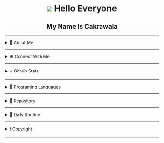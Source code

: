 <div align="center">
  
# ![](https://user-images.githubusercontent.com/18350557/176309783-0785949b-9127-417c-8b55-ab5a4333674e.gif) Hello Everyone
## My Name Is Cakrawala

<!--<p align="center">
  <img src="https://github.com/Andriiwalker/zeeoneofc/blob/zeeoneofc/2047a1zwq1.gif" />
</p>-->

</div>

------

<details>
  <summary> 📓 About Me</summary>

<p align="center">
  <img src="https://img.hotimg.com/Nagisa-Natsunagi.jpeg" height=200 width=360 />
</p>

I'm just an individual who really 
loves the world of gaming, 
even though it may seem 
pointless. And I'm just a student,
I'm just pursuing this skill 
as part of my personal hobby.

I'm not a programmer I just look 
at the code and study it

</details>

------

<details>
  <summary> ⚙️ Connect With Me</summary>

<p align="center">

[![YouTube](https://img.shields.io/badge/YouTube-Subscribe-red?style=for-the-badge&logo=youtube)](https://www.youtube.com/c/YourYouTubeChannel)
[![GitHub](https://img.shields.io/badge/GitHub-Follow-lightgrey?style=for-the-badge&logo=github)](https://github.com/Stevens0856)
[![Blogger](https://img.shields.io/badge/Blogger-Visit-orange?style=for-the-badge&logo=blogger)](https://yourblog.blogspot.com)
[![WhatsApp](https://img.shields.io/badge/WhatsApp-Chat-brightgreen?style=for-the-badge&logo=whatsapp)](https://whatsapp.com/channel/0029VaLpddR3mFY8UG373337)
[![Discord](https://img.shields.io/badge/Discord-Join-9cf?style=for-the-badge&logo=discord)](https://discord.gg/your-discord-invite)
[![Spotify](https://img.shields.io/badge/Spotify-Follow-darkgreen?style=for-the-badge&logo=spotify)](https://open.spotify.com/user/your-spotify-username)
[![Instagram](https://img.shields.io/badge/Instagram-Follow-purple?style=for-the-badge&logo=instagram)](https://www.instagram.com/your-instagram-handle)
[![Facebook](https://img.shields.io/badge/Facebook-Connect-blue?style=for-the-badge&logo=facebook)](https://www.facebook.com/your-facebook-profile)
[![TikTok](https://img.shields.io/badge/TikTok-Follow-orange?style=for-the-badge&logo=tiktok)](https://www.tiktok.com/@your-tiktok-username)

</details>

------

<details>
  <summary> ⭐ Github Stats</summary>

  <p align="center"><a href="https://github.com/Stevens0856"><img src="https://github-readme-stats.vercel.app/api?username=Stevens0856&show_icons=true&theme=radical"></a></p>

  <p align="center"><a href="https://github.com/Stevens0856"><img src="https://github-readme-stats.vercel.app/api/top-langs/?username=Stevens0856&theme=radical&layout=compact"></a></p> 
</details>

------

<!--<details>
  <summary>🛍️ My Store</summary>
  
</details> 
  
------ 
-->
<!--<details>
  <summary> 🎵 Play Music</summary>

<p align="center">
  <a href="https://open.spotify.com/playlist/6ZUZLO2BKCEElxnOF0HBs6?si=zq3o6bmfQXCppmBHizzBiw&utm_source=copy-link" target="_blank"><img src="https://now-playing-on-spotify.vercel.app/api/spotify" alt="Spotify Now Playing" width="350"/></a>
</p>

</details>-->
<!--
------
-->
<details>
  <summary> 🔧 Programing Languages</summary>

<p align="center">
<a href="https://developer.mozilla.org/en-US/docs/Web/JavaScript" target="_blank" rel="noreferrer"><img src="https://raw.githubusercontent.com/danielcranney/readme-generator/main/public/icons/skills/javascript-colored.svg" width="36" height="36" alt="JavaScript" /></a><a href="https://www.python.org/" target="_blank" rel="noreferrer"><img src="https://raw.githubusercontent.com/danielcranney/readme-generator/main/public/icons/skills/python-colored.svg" width="36" height="36" alt="Python" /></a><a href="https://developer.mozilla.org/en-US/docs/Glossary/HTML5" target="_blank" rel="noreferrer"><img src="https://raw.githubusercontent.com/danielcranney/readme-generator/main/public/icons/skills/html5-colored.svg" width="36" height="36" alt="HTML5" /></a><a href="https://www.w3.org/TR/CSS/#css" target="_blank" rel="noreferrer"><img src="https://raw.githubusercontent.com/danielcranney/readme-generator/main/public/icons/skills/css3-colored.svg" width="36" height="36" alt="CSS3" /></a>
                    </p>

</details>

------

<details>
  <summary> 📝 Repository</summary>

![github card](https://github-readme-stats.vercel.app/api/pin/?username=Stevens0856&repo=Database&theme=dark)
![github card](https://github-readme-stats.vercel.app/api/pin/?username=Stevens0856&repo=MyWebApikey&theme=nightowl)
![github card](https://github-readme-stats.vercel.app/api/pin/?username=Stevens0856&repo=Portfolio-Dashboard&theme=dark)
![github card](https://github-readme-stats.vercel.app/api/pin/?username=Stevens0856&repo=Stevens0856.github.io&theme=nightowl)

</details>

------

<details>
  <summary> 📌 Daily Routine</summary>
  
  * Wake Up
  * Go To School
  * Go Home
  * Eat
  * Sleep
  * Repeat
  
  > Don't suspect me of 
  > being a neet or not 
  > having a social life, 
  > I just don't have any 
  > friends.
  
 </details>
 
 ------
 
 <details>
   <summary>❗ Copyright</summary>

<p align="center">
© 2024 Stevens0856. All rights reserved. <br>No part of this work may be reproduced, <br>distributed, or used without written permission <br>from the copyright holder.
</p>
<p align="center">
( just kidding, don't believe it ) <br>This code is free, nothing is prohibited
</p>

</details>

------






